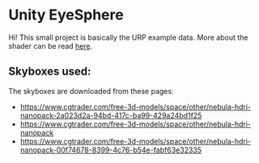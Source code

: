# Unity EyeSphere

Hi! This small project is basically the URP example data. More about the shader can be read [here](https://brucekristelijn.nl/#/blog/unity3d-planet-eye-shader).

## Skyboxes used:
The skyboxes are downloaded from these pages:
- https://www.cgtrader.com/free-3d-models/space/other/nebula-hdri-nanopack-2a023d2a-94bd-417c-ba99-429a24bd1f25
- https://www.cgtrader.com/free-3d-models/space/other/nebula-hdri-nanopack
- https://www.cgtrader.com/free-3d-models/space/other/nebula-hdri-nanopack-00f74678-8399-4c76-b54e-fabf63e32335
